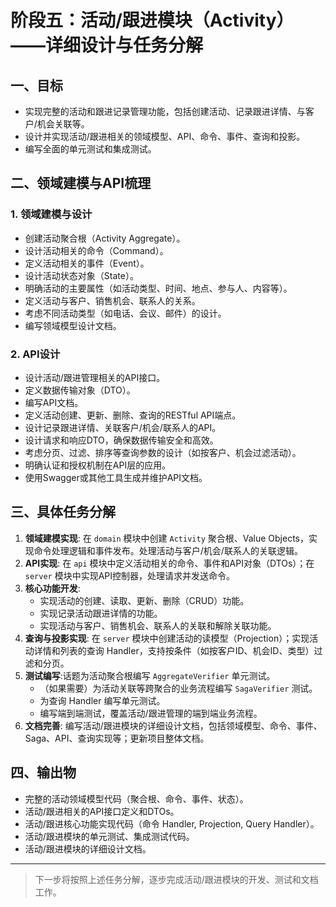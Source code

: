 # 阶段五：活动/跟进模块（Activity）——详细设计与任务分解

## 一、目标
- 实现完整的活动和跟进记录管理功能，包括创建活动、记录跟进详情、与客户/机会关联等。
- 设计并实现活动/跟进相关的领域模型、API、命令、事件、查询和投影。
- 编写全面的单元测试和集成测试。

## 二、领域建模与API梳理

### 1. 领域建模与设计
- 创建活动聚合根（Activity Aggregate）。
- 设计活动相关的命令（Command）。
- 定义活动相关的事件（Event）。
- 设计活动状态对象（State）。
- 明确活动的主要属性（如活动类型、时间、地点、参与人、内容等）。
- 定义活动与客户、销售机会、联系人的关系。
- 考虑不同活动类型（如电话、会议、邮件）的设计。
- 编写领域模型设计文档。

### 2. API设计
- 设计活动/跟进管理相关的API接口。
- 定义数据传输对象（DTO）。
- 编写API文档。
- 定义活动创建、更新、删除、查询的RESTful API端点。
- 设计记录跟进详情、关联客户/机会/联系人的API。
- 设计请求和响应DTO，确保数据传输安全和高效。
- 考虑分页、过滤、排序等查询参数的设计（如按客户、机会过滤活动）。
- 明确认证和授权机制在API层的应用。
- 使用Swagger或其他工具生成并维护API文档。

## 三、具体任务分解

1. **领域建模实现**: 在 `domain` 模块中创建 `Activity` 聚合根、Value Objects，实现命令处理逻辑和事件发布。处理活动与客户/机会/联系人的关联逻辑。
2. **API实现**: 在 `api` 模块中定义活动相关的命令、事件和API对象（DTOs）；在 `server` 模块中实现API控制器，处理请求并发送命令。
3. **核心功能开发**:
    - 实现活动的创建、读取、更新、删除（CRUD）功能。
    - 实现记录活动跟进详情的功能。
    - 实现活动与客户、销售机会、联系人的关联和解除关联功能。
4. **查询与投影实现**: 在 `server` 模块中创建活动的读模型（Projection）；实现活动详情和列表的查询 Handler，支持按条件（如按客户ID、机会ID、类型）过滤和分页。
5. **测试编写**:话题为活动聚合根编写 `AggregateVerifier` 单元测试。
    - （如果需要）为活动关联等跨聚合的业务流程编写 `SagaVerifier` 测试。
    - 为查询 Handler 编写单元测试。
    - 编写端到端测试，覆盖活动/跟进管理的端到端业务流程。
6. **文档完善**: 编写活动/跟进模块的详细设计文档，包括领域模型、命令、事件、Saga、API、查询实现等；更新项目整体文档。

## 四、输出物
- 完整的活动领域模型代码（聚合根、命令、事件、状态）。
- 活动/跟进相关的API接口定义和DTOs。
- 活动/跟进核心功能实现代码（命令 Handler, Projection, Query Handler）。
- 活动/跟进模块的单元测试、集成测试代码。
- 活动/跟进模块的详细设计文档。

---

> 下一步将按照上述任务分解，逐步完成活动/跟进模块的开发、测试和文档工作。 